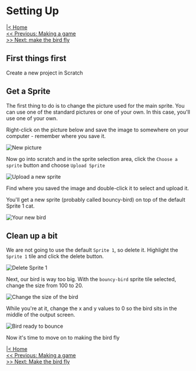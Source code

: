 # Setting Up

[|< Home](../README.md)  
[<< Previous: Making a game](./bouncy-bird0.md)  
[>> Next: make the bird fly](./bouncy-bird2.md)

## First things first

Create a new project in Scratch

## Get a Sprite

The first thing to do is to change the picture used for the main sprite. You can use one of the standard pictures or one of your own. In this case, you'll use one of your own.

Right-click on the picture below and save the image to somewhere on your computer - remember where you save it.

![New picture](./images/bouncy-bird.png)

Now go into scratch and in the sprite selection area, click the `Choose a sprite` button and choose `Upload Sprite`

![Upload a new sprite](./images/bouncy-bird1.png)

Find where you saved the image and double-click it to select and upload it.

You'll get a new sprite (probably called bouncy-bird) on top of the default Sprite 1 cat.

![Your new bird](./images/bouncy-bird2.png)

## Clean up a bit

We are not going to use the default `Sprite 1`, so delete it. Highlight the `Sprite 1` tile and click the delete button.

![Delete Sprite 1](./images/bouncy-bird3.png)

Next, our bird is way too big. With the `bouncy-bird` sprite tile selected, change the size from 100 to 20.

![Change the size of the bird](./images/bouncy-bird4.png)

While you're at it, change the x and y values to 0 so the bird sits in the middle of the output screen.

![Bird ready to bounce](./images/bouncy-bird5.png)

Now it's time to move on to making the bird fly

[|< Home](../README.md)  
[<< Previous: Making a game](./bouncy-bird0.md)  
[>> Next: Make the bird fly](./bouncy-bird2.md)
